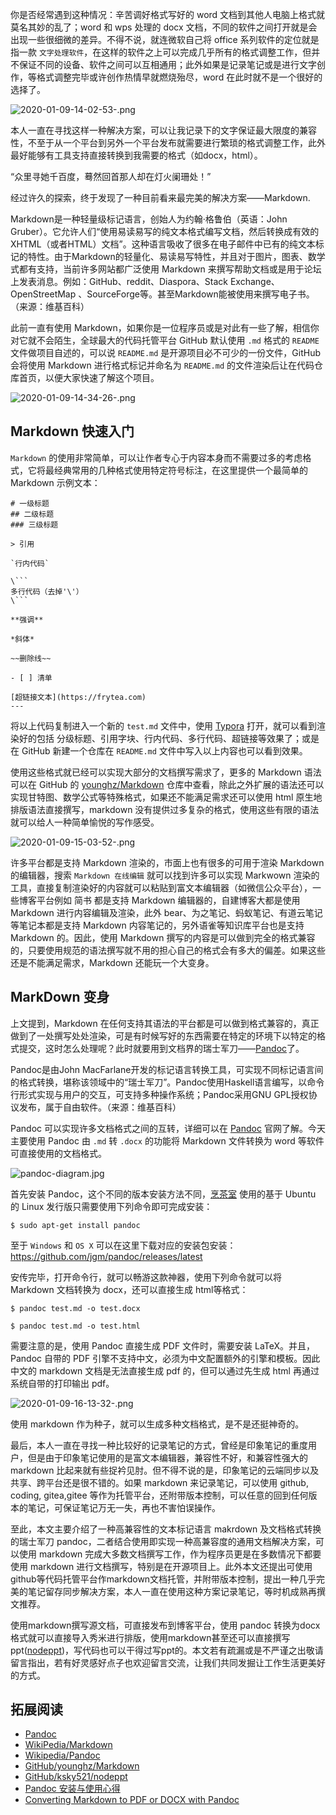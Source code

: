 你是否经常遇到这种情况：辛苦调好格式写好的 word 文档到其他人电脑上格式就莫名其妙的乱了；word 和 wps 处理的 docx 文档，不同的软件之间打开就是会出现一些很细微的差异。不得不说，就连微软自己将 office 系列软件的定位就是指一款 `文字处理软件`，在这样的软件之上可以完成几乎所有的格式调整工作，但并不保证不同的设备、软件之间可以互相通用；此外如果是记录笔记或是进行文字创作，等格式调整完毕或许创作热情早就燃烧殆尽，word 在此时就不是一个很好的选择了。

![2020-01-09-14-02-53-.png](https://imagehost-cdn.frytea.com/images/2020/01/09/2020-01-09-14-02-53-.png)

本人一直在寻找这样一种解决方案，可以让我记录下的文字保证最大限度的兼容性，不至于从一个平台到另外一个平台发布就需要进行繁琐的格式调整工作，此外最好能够有工具支持直接转换到我需要的格式（如docx，html）。

“众里寻她千百度，蓦然回首那人却在灯火阑珊处！”

经过许久的探索，终于发现了一种目前看来最完美的解决方案——Markdown.

Markdown是一种轻量级标记语言，创始人为约翰·格鲁伯（英语：John Gruber）。它允许人们“使用易读易写的纯文本格式编写文档，然后转换成有效的XHTML（或者HTML）文档”。这种语言吸收了很多在电子邮件中已有的纯文本标记的特性。由于Markdown的轻量化、易读易写特性，并且对于图片，图表、数学式都有支持，当前许多网站都广泛使用 Markdown 来撰写帮助文档或是用于论坛上发表消息。例如：GitHub、reddit、Diaspora、Stack Exchange、OpenStreetMap 、SourceForge等。甚至Markdown能被使用来撰写电子书。（来源：维基百科）

此前一直有使用 Markdown，如果你是一位程序员或是对此有一些了解，相信你对它就不会陌生，全球最大的代码托管平台 GitHub 默认使用 `.md` 格式的 `README` 文件做项目自述的，可以说 `README.md` 是开源项目必不可少的一份文件，GitHub 会将使用 Markdown 进行格式标记并命名为 `README.md` 的文件渲染后让在代码仓库首页，以便大家快速了解这个项目。

![2020-01-09-14-34-26-.png](https://imagehost-cdn.frytea.com/images/2020/01/09/2020-01-09-14-34-26-.png)

## Markdown 快速入门

 `Markdown` 的使用非常简单，可以让作者专心于内容本身而不需要过多的考虑格式，它将最经典常用的几种格式使用特定符号标注，在这里提供一个最简单的 Markdown 示例文本：

 ```
 # 一级标题
## 二级标题
### 三级标题

> 引用

`行内代码`

\```
多行代码（去掉'\'）
\```

**强调**

*斜体*

~~删除线~~

- [ ] 清单

[超链接文本](https://frytea.com)
---
 ```

将以上代码复制进入一个新的 `test.md` 文件中，使用 [Typora](https://www.typora.io/) 打开，就可以看到渲染好的包括 分级标题、引用字块、行内代码、多行代码、超链接等效果了；或是在 GitHub 新建一个仓库在 `README.md` 文件中写入以上内容也可以看到效果。

使用这些格式就已经可以实现大部分的文档撰写需求了，更多的 Markdown 语法可以在 GitHub 的 [younghz/Markdown](https://github.com/younghz/Markdown) 仓库中查看，除此之外扩展的语法还可以实现甘特图、数学公式等特殊格式，如果还不能满足需求还可以使用 html 原生地排版语法直接撰写，markdown 没有提供过多复杂的格式，使用这些有限的语法就可以给人一种简单愉悦的写作感受。

![2020-01-09-15-03-52-.png](https://imagehost-cdn.frytea.com/images/2020/01/09/2020-01-09-15-03-52-.png)

许多平台都是支持 Markdown 渲染的，市面上也有很多的可用于渲染 Markdown 的编辑器，搜索 `Markdown 在线编辑` 就可以找到许多可以实现 Markwown 渲染的工具，直接复制渲染好的内容就可以粘贴到富文本编辑器（如微信公众平台），一些博客平台例如 简书 都是支持 Markdown 编辑器的，自建博客大都是使用 Markdown 进行内容编辑及渲染，此外 bear、为之笔记、蚂蚁笔记、有道云笔记 等笔记本都是支持 Markdown 内容笔记的，另外语雀等知识库平台也是支持 Markdown 的。因此，使用 Markdown 撰写的内容是可以做到完全的格式兼容的，只要使用规范的语法撰写就不用的担心自己的格式会有多大的偏差。如果这些还是不能满足需求，Markdown 还能玩一个大变身。

## MarkDown 变身

上文提到，Markdown 在任何支持其语法的平台都是可以做到格式兼容的，真正做到了一处撰写处处渲染，可是有时候写好的东西需要在特定的环境下以特定的格式提交，这时怎么处理呢？此时就要用到文档界的瑞士军刀——[Pandoc](https://pandoc.org/)了。

Pandoc是由John MacFarlane开发的标记语言转换工具，可实现不同标记语言间的格式转换，堪称该领域中的“瑞士军刀”。Pandoc使用Haskell语言编写，以命令行形式实现与用户的交互，可支持多种操作系统；Pandoc采用GNU GPL授权协议发布，属于自由软件。（来源：维基百科）

Pandoc 可以实现许多文档格式之间的互转，详细可以在 [Pandoc](https://pandoc.org/) 官网了解。今天主要使用 Pandoc 由 `.md` 转 `.docx` 的功能将 Markdown 文件转换为 word 等软件可直接使用的文档格式。

![pandoc-diagram.jpg](https://imagehost-cdn.frytea.com/images/2020/01/09/pandoc-diagram.jpg)

首先安装 Pandoc，这个不同的版本安装方法不同，[烹茶室](https://blog.frytea.com) 使用的基于 Ubuntu 的 Linux 发行版只需要使用下列命令即可完成安装：

```
$ sudo apt-get install pandoc
```

至于 `Windows` 和 `OS X` 可以在这里下载对应的安装包安装：<https://github.com/jgm/pandoc/releases/latest>

安传完毕，打开命令行，就可以畅游这款神器，使用下列命令就可以将 Markdown 文档转换为 docx，还可以直接生成 html等格式：

```
$ pandoc test.md -o test.docx

$ pandoc test.md -o test.html
```

需要注意的是，使用 Pandoc 直接生成 PDF 文件时，需要安装 LaTeX。并且，Pandoc 自带的 PDF 引擎不支持中文，必须为中文配置额外的引擎和模板。因此中文的 markdown 文档是无法直接生成 pdf 的，但可以通过先生成 html 再通过系统自带的打印输出 pdf。

![2020-01-09-16-13-32-.png](https://imagehost-cdn.frytea.com/images/2020/01/09/2020-01-09-16-13-32-.png)

使用 markdown 作为种子，就可以生成多种文档格式，是不是还挺神奇的。

最后，本人一直在寻找一种比较好的记录笔记的方式，曾经是印象笔记的重度用户，但是由于印象笔记使用的是富文本编辑器，兼容性不好，和兼容性强大的 markdown 比起来就有些捉衿见肘。但不得不说的是，印象笔记的云端同步以及共享、跨平台还是很不错的。如果 markdown 来记录笔记，可以使用 github, coding, gitea,gitee 等作为托管平台，还附带版本控制，可以任意的回到任何版本的笔记，可保证笔记万无一失，再也不害怕误操作。

至此，本文主要介绍了一种高兼容性的文本标记语言 makrdown 及文档格式转换的瑞士军刀 pandoc，二者结合使用即实现一种高兼容度的通用文档解决方案，可以使用 markdown 完成大多数文档撰写工作，作为程序员更是在多数情况下都要使用 markdown 进行文档撰写，特别是在开源项目上。此外本文还提出可使用github等代码托管平台作markdown文档托管，并附带版本控制，提出一种几乎完美的笔记留存同步解决方案，本人一直在使用这种方案记录笔记，等时机成熟再撰文推荐。

使用markdown撰写源文档，可直接发布到博客平台，使用 pandoc 转换为docx格式就可以直接导入秀米进行排版，使用markdown甚至还可以直接撰写ppt([nodeppt](https://github.com/ksky521/nodeppt))，写代码也可以干得过写ppt的。本文若有疏漏或是不严谨之出敬请留言指出，若有好灵感好点子也欢迎留言交流，让我们共同发掘让工作生活更美好的方式。

##  拓展阅读

 - [Pandoc](https://pandoc.org/)
 - [WikiPedia/Markdown](https://zh.wikipedia.org/wiki/Markdown)
 - [Wikipedia/Pandoc](https://zh.wikipedia.org/wiki/Pandoc)
 - [GitHub/younghz/Markdown](https://github.com/younghz/Markdown)
 - [GitHub/ksky521/nodeppt](https://github.com/ksky521/nodeppt)
 - [Pandoc 安装与使用心得](http://gnss.help/2017/06/12/pandoc-install-usage/index.html)
  - [Converting Markdown to PDF or DOCX with Pandoc](https://www.mscharhag.com/software-development/pandoc-markdown-to-pdf)
